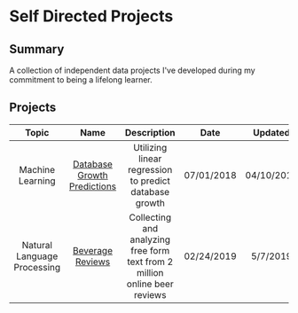 # Self Directed Projects

## Summary

A collection of independent data projects I've developed during my commitment to being a lifelong learner.

## Projects
| Topic | Name  | Description | Date | Updated |
| :---: | :---: | :---: | :---: | :---: |
| Machine Learning | [Database Growth Predictions](https://github.com/James-Livingston/SelfDirectedProjects/blob/master/DatabaseGrowthPredictions/ML-DatabaseGrowthPredictions.ipynb) | Utilizing linear regression to predict database growth | 07/01/2018 | 04/10/2019
| Natural Language Processing | [Beverage Reviews](https://github.com/James-Livingston/SelfDirectedProjects/tree/master/BeverageReviews) | Collecting and analyzing free form text from 2 million online beer reviews | 02/24/2019 | 5/7/2019
